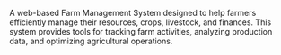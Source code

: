  A web-based Farm Management System designed to help farmers efficiently manage their resources, crops, livestock, and finances. This system provides tools for tracking farm activities, analyzing production data, and optimizing agricultural operations.
